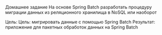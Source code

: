 Домашнее задание
На основе Spring Batch разработать процедуру миграции данных из реляционного хранилища в NoSQL или наоборот

Цель:
Цель: мигрировать данные с помощью Spring Batch
Результат: приложение для пакетных обработок данных на Spring Batch
